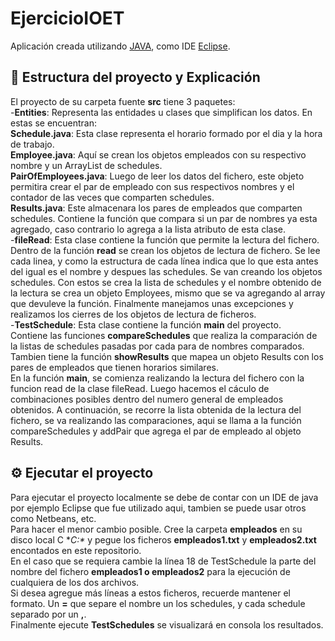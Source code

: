 # EjercicioIOET

Aplicación creada utilizando [JAVA](https://www.java.com/es/), como IDE [Eclipse](https://www.eclipse.org/).

## :page_facing_up: Estructura del proyecto y Explicación
El proyecto de su carpeta fuente **src** tiene 3 paquetes:  
-**Entities**: Representa las entidades u clases que simplifican los datos. En estas se encuentran:  
  **Schedule.java**: Esta clase representa el horario formado por el dia y la hora de trabajo.  
  **Employee.java**: Aquí se crean los objetos empleados con su respectivo nombre y un ArrayList de schedules.  
  **PairOfEmployees.java**: Luego de leer los datos del fichero, este objeto permitira crear el par de empleado con sus respectivos nombres y el contador de las veces que comparten schedules.  
  **Results.java**: Este almacenara los pares de empleados que comparten schedules. Contiene la función que compara si un par de nombres ya esta agregado, caso contrario lo agrega a la lista atributo de esta clase.  
 -**fileRead**: Esta clase contiene la función que permite la lectura del fichero. 
    Dentro de la función **read** se crean los objetos de lectura de fichero. Se lee cada linea, y como la estructura de cada línea indica que lo que esta antes del igual es el nombre y despues las schedules. Se van creando los objetos schedules. Con estos se crea la lista de schedules y el nombre obtenido de la lectura se crea un objeto Employees, mismo que se va agregando al array que devuleve la función. Finalmente manejamos unas excepciones y realizamos los cierres de los objetos de lectura de ficheros.  
 -**TestSchedule**: Esta clase contiene la función **main** del proyecto.  
  Contiene las funciones **compareSchedules** que realiza la comparación de la listas de schedules pasadas por cada para de nombres comparados.  
  Tambien tiene la función **showResults** que mapea un objeto Results con los pares de empleados que tienen horarios similares.  
  En la función **main**, se comienza realizando la lectura del fichero con la funcion read de la clase fileRead. Luego hacemos el cáculo de combinaciones posibles dentro del numero general de empleados obtenidos. A continuación, se recorre la lista obtenida de la lectura del fichero, se va realizando las comparaciones, aqui se llama a la función compareSchedules y addPair que agrega el par de empleado al objeto Results.
 ## ⚙️ Ejecutar el proyecto  
 Para ejecutar el proyecto localmente se debe de contar con un IDE de java por ejemplo Eclipse que fue utilizado aqui, tambien se puede usar otros como Netbeans, etc.  
 Para hacer el menor cambio posible. Cree la carpeta **empleados** en su disco local C **C:\** y pegue los ficheros **empleados1.txt** y **empleados2.txt** encontados en este repositorio.  
 En el caso que se requiera cambie la línea 18 de TestSchedule la parte del nombre del fichero **empleados1 o empleados2** para la ejecución de cualquiera de los dos archivos.  
 Si desea agregue más líneas a estos ficheros, recuerde mantener el formato. Un **=** que separe el nombre un los schedules, y cada schedule separado por un **,**.  
 Finalmente ejecute **TestSchedules** se visualizará en consola los resultados.
 
